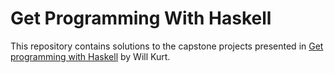 # Get Programming With Haskell

This repository contains solutions to the capstone projects presented in
[Get programming with Haskell][book] by Will Kurt.

[book]: https://www.manning.com/books/get-programming-with-haskell
